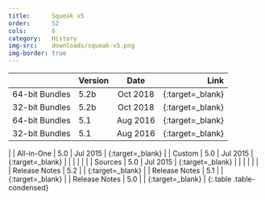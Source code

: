```yaml
---
title:      Squeak v5
order:      52
cols:       6
category:   History
img-src:    downloads/squeak-v5.png
img-border: true
---
```


|                | Version   | Date     | Link                                                       |
| -------------- |:--------- |:--------:| ----------------------------------------------------------:|
| 64-bit Bundles     | 5.2b      | Oct 2018 | [<i class="fa fa-external-link"></i>][52_64]{:target=_blank}       |
| 32-bit Bundles     | 5.2b      | Oct 2018 | [<i class="fa fa-external-link"></i>][52_32]{:target=_blank}       |
| 64-bit Bundles     | 5.1       | Aug 2016 | [<i class="fa fa-external-link"></i>][51_64]{:target=_blank}       |
| 32-bit Bundles     | 5.1       | Aug 2016 | [<i class="fa fa-external-link"></i>][51_32]{:target=_blank}      |
|
| All-in-One     | 5.0      | Jul 2015 | [<i class="fa fa-download"></i>][50]{:target=_blank}       |
| Custom         | 5.0       | Jul 2015 | [<i class="fa fa-external-link"></i>][50]{:target=_blank}      |
|                |           |          |                                                            |
| Sources        | 5.0       | Jul 2015 | [<i class="fa fa-download"></i>][50s]{:target=_blank}      |
|                |           |          |                                                            |
| Release Notes  | 5.2       |          | [<i class="fa fa-external-link"></i>][52r]{:target=_blank} |
| Release Notes  | 5.1       |          | [<i class="fa fa-external-link"></i>][51r]{:target=_blank} |
| Release Notes  | 5.0       |          | [<i class="fa fa-external-link"></i>][50r]{:target=_blank} |
{:.table .table-condensed}

[50]: http://files.squeak.org/5.0/Squeak5.0-15120-32bit/Squeak5.0-15120-32bit-All-in-One.zip
[50c]: http://files.squeak.org/5.0/Squeak5.0-15120-32bit/

[51_32]: http://files.squeak.org/5.1/Squeak5.1-16548-32bit/
[51_64]: http://files.squeak.org/5.1/Squeak5.1-16548-64bit/

[52_64]: http://files.squeak.org/5.2/Squeak5.2-18229-64bit/
[52_32]: http://files.squeak.org/5.2/Squeak5.2-18229-32bit/

[50s]: http://files.squeak.org/sources_files/SqueakV50.sources.gz

[52r]: https://github.com/squeak-smalltalk/squeak-app/blob/squeak-trunk/release-notes/5.2
[51r]: https://github.com/squeak-smalltalk/squeak-app/blob/squeak-trunk/release-notes/5.1
[50r]: https://github.com/squeak-smalltalk/squeak-app/blob/squeak-trunk/release-notes/5.0
